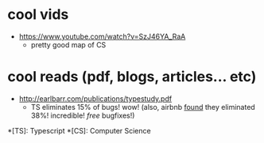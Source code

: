 <!-- Cool
: of or at a fairly low temperature.
: more on this in the footnote[^cool]
[^cool]: Cool things are cold to the touch.

---
 -->

# cool vids
- https://www.youtube.com/watch?v=SzJ46YA_RaA
    - pretty good map of CS

<!-- 
## also cool vids, but not quite as cool
 -->

# cool reads (pdf, blogs, articles... etc)
- http://earlbarr.com/publications/typestudy.pdf
    - TS eliminates 15% of bugs! wow! (also, airbnb [found](https://www.youtube.com/watch?v=P-J9Eg7hJwE) they eliminated 38%! incredible! _free_ bugfixes!)


*[TS]: Typescript
*[CS]: Computer Science

<!-- ~test~
~~test~~

test^squared^
test~squbbed~
 -->